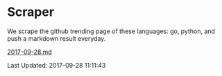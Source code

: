 # Scraper

We scrape the github trending page of these languages: go, python, and push a markdown result everyday.

[2017-09-28.md](https://github.com/borays/Scraper/blob/master/2017-09-28.md)

Last Updated: 2017-09-28 11:11:43